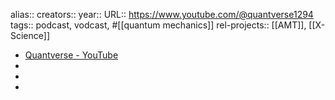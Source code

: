 alias::
creators::
year::
URL:: https://www.youtube.com/@quantverse1294
tags:: podcast, vodcast, #[[quantum mechanics]]
rel-projects:: [[AMT]], [[X-Science]] 


- [Quantverse - YouTube](https://www.youtube.com/@quantverse1294)
-
-
-